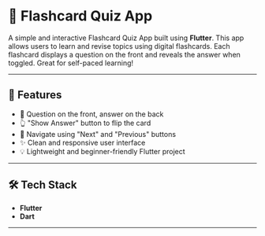 # 🎴 Flashcard Quiz App

A simple and interactive Flashcard Quiz App built using **Flutter**. This app allows users to learn and revise topics using digital flashcards. Each flashcard displays a question on the front and reveals the answer when toggled. Great for self-paced learning!

---

## 📱 Features

- 📖 Question on the front, answer on the back  
- 👆 "Show Answer" button to flip the card  
- 🔁 Navigate using "Next" and "Previous" buttons  
- ✨ Clean and responsive user interface  
- 💡 Lightweight and beginner-friendly Flutter project

---

## 🛠️ Tech Stack

- **Flutter**  
- **Dart**

---


